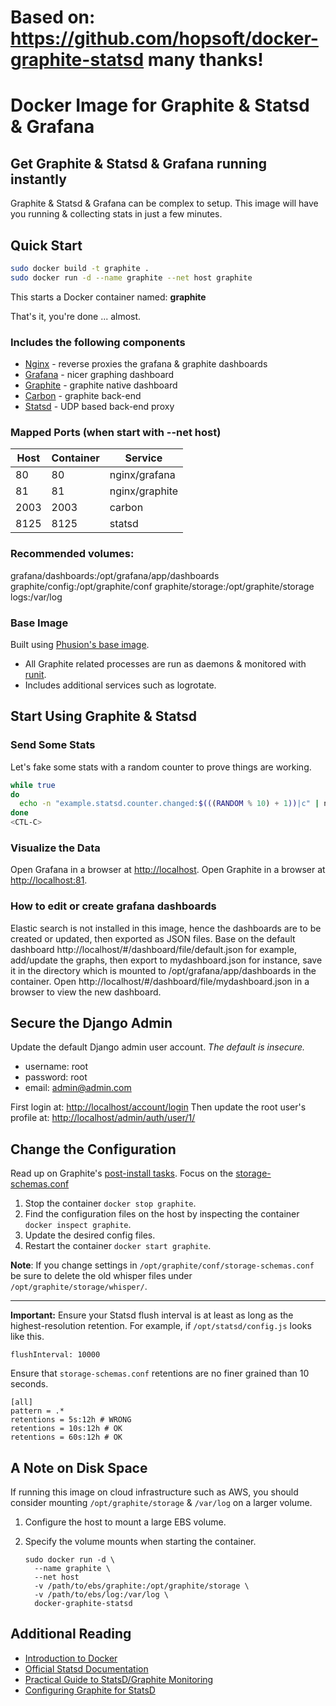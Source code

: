 # Based on: https://github.com/hopsoft/docker-graphite-statsd many thanks!

# Docker Image for Graphite & Statsd & Grafana

## Get Graphite & Statsd & Grafana running instantly

Graphite & Statsd & Grafana can be complex to setup.
This image will have you running & collecting stats in just a few minutes.

## Quick Start

```sh
sudo docker build -t graphite .
sudo docker run -d --name graphite --net host graphite
```

This starts a Docker container named: **graphite**

That's it, you're done ... almost.

### Includes the following components

* [Nginx](http://nginx.org/) - reverse proxies the grafana & graphite dashboards
* [Grafana](http://grafana.org/) - nicer graphing dashboard
* [Graphite](http://graphite.readthedocs.org/en/latest/) - graphite native dashboard
* [Carbon](http://graphite.readthedocs.org/en/latest/carbon-daemons.html) - graphite back-end
* [Statsd](https://github.com/etsy/statsd/wiki) - UDP based back-end proxy

### Mapped Ports (when start with --net host)

| Host | Container |     Service    |
| ---- | --------- | -------------- |
|   80 |        80 | nginx/grafana  |
|   81 |        81 | nginx/graphite |
| 2003 |      2003 | carbon         |
| 8125 |      8125 | statsd         |

### Recommended volumes:

grafana/dashboards:/opt/grafana/app/dashboards
graphite/config:/opt/graphite/conf
graphite/storage:/opt/graphite/storage
logs:/var/log

### Base Image

Built using [Phusion's base image](https://github.com/phusion/baseimage-docker).

* All Graphite related processes are run as daemons & monitored with [runit](http://smarden.org/runit/).
* Includes additional services such as logrotate.

## Start Using Graphite & Statsd

### Send Some Stats

Let's fake some stats with a random counter to prove things are working.

```sh
while true
do
  echo -n "example.statsd.counter.changed:$(((RANDOM % 10) + 1))|c" | nc -w 1 -u localhost 8125
done
<CTL-C>
```

### Visualize the Data

Open Grafana in a browser at [http://localhost](http://localhost).
Open Graphite in a browser at [http://localhost:81](http://localhost:81).

### How to edit or create grafana dashboards

Elastic search is not installed in this image, 
hence the dashboards are to be created or updated, 
then exported as JSON files.  Base on the default dashboard 
http://localhost/#/dashboard/file/default.json for example, 
add/update the graphs, then export to mydashboard.json for instance, 
save it in the directory which is mounted to /opt/grafana/app/dashboards in the container. 
Open http://localhost/#/dashboard/file/mydashboard.json in a browser to view the new dashboard.


## Secure the Django Admin

Update the default Django admin user account. _The default is insecure._

  * username: root
  * password: root
  * email: admin@admin.com

First login at: [http://localhost/account/login](http://localhost/account/login)
Then update the root user's profile at: [http://localhost/admin/auth/user/1/](http://localhost/admin/auth/user/1/)

## Change the Configuration

Read up on Graphite's [post-install tasks](https://graphite.readthedocs.org/en/latest/install.html#post-install-tasks).
Focus on the [storage-schemas.conf](https://graphite.readthedocs.org/en/latest/config-carbon.html#storage-schemas-conf)

1. Stop the container `docker stop graphite`.
1. Find the configuration files on the host by inspecting the container `docker inspect graphite`.
1. Update the desired config files.
1. Restart the container `docker start graphite`.

**Note**: If you change settings in `/opt/graphite/conf/storage-schemas.conf`
be sure to delete the old whisper files under `/opt/graphite/storage/whisper/`.

---

**Important:** Ensure your Statsd flush interval is at least as long as the highest-resolution retention.
For example, if `/opt/statsd/config.js` looks like this.

```
flushInterval: 10000
```

Ensure that `storage-schemas.conf` retentions are no finer grained than 10 seconds.

```
[all]
pattern = .*
retentions = 5s:12h # WRONG
retentions = 10s:12h # OK
retentions = 60s:12h # OK
```

## A Note on Disk Space

If running this image on cloud infrastructure such as AWS,
you should consider mounting `/opt/graphite/storage` & `/var/log` on a larger volume.

1. Configure the host to mount a large EBS volume.
1. Specify the volume mounts when starting the container.

    ```
    sudo docker run -d \
      --name graphite \
      --net host
      -v /path/to/ebs/graphite:/opt/graphite/storage \
      -v /path/to/ebs/log:/var/log \
      docker-graphite-statsd
    ```

## Additional Reading

* [Introduction to Docker](http://docs.docker.io/#introduction)
* [Official Statsd Documentation](https://github.com/etsy/statsd/)
* [Practical Guide to StatsD/Graphite Monitoring](http://matt.aimonetti.net/posts/2013/06/26/practical-guide-to-graphite-monitoring/)
* [Configuring Graphite for StatsD](https://github.com/etsy/statsd/blob/master/docs/graphite.md)


